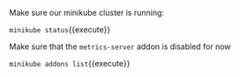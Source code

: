 Make sure our minikube cluster is running:

`minikube status`{{execute}}

Make sure that the `metrics-server` addon is disabled for now

`minikube addons list`{{execute}}